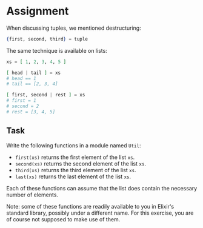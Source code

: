 # Assignment

When discussing tuples, we mentioned destructuring:

```elixir
{first, second, third} = tuple
```

The same technique is available on lists:

```elixir
xs = [ 1, 2, 3, 4, 5 ]

[ head | tail ] = xs
# head == 1
# tail == [2, 3, 4]

[ first, second | rest ] = xs
# first = 1
# second = 2
# rest = [3, 4, 5]
```

## Task

Write the following functions in a module named `Util`:

* `first(xs)` returns the first element of the list `xs`.
* `second(xs)` returns the second element of the list `xs`.
* `third(xs)` returns the third element of the list `xs`.
* `last(xs)` returns the last element of the list `xs`.

Each of these functions can assume that the list
does contain the necessary number of elements.

Note: some of these functions are readily available to
you in Elixir's standard library, possibly under a different name.
For this exercise, you are of course not supposed
to make use of them.
